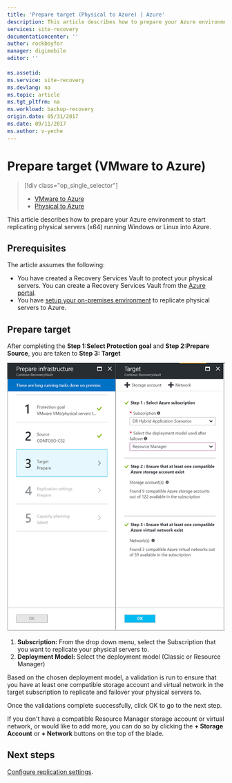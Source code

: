 ```yaml
---
title: 'Prepare target (Physical to Azure) | Azure'
description: This article describes how to prepare your Azure environment to start replicating physical servers running Windows or Linux to Azure.
services: site-recovery
documentationcenter: ''
author: rockboyfor
manager: digimobile
editor: ''

ms.assetid:
ms.service: site-recovery
ms.devlang: na
ms.topic: article
ms.tgt_pltfrm: na
ms.workload: backup-recovery
origin.date: 05/31/2017
ms.date: 09/11/2017
ms.author: v-yeche
---
```


# Prepare target (VMware to Azure)
> [!div class="op_single_selector"]
> * [VMware to Azure](./site-recovery-prepare-target-vmware-to-azure.md)
> * [Physical to Azure](./site-recovery-prepare-target-physical-to-azure.md)

This article describes how to prepare your Azure environment to start replicating physical servers (x64) running Windows or Linux into Azure.

## Prerequisites

The article assumes the following:
- You have created a Recovery Services Vault to protect your physical servers. You can create a Recovery Services Vault from the [Azure portal](http://portal.azure.cn "Azure portal").
- You have [setup your on-premises environment](./site-recovery-set-up-physical-to-azure.md) to replicate physical servers to Azure.

## Prepare target

After completing the **Step 1:Select Protection goal** and **Step 2:Prepare Source**, you are taken to **Step 3: Target**

![Prepare target](./media/site-recovery-prepare-target-physical-to-azure/prepare-target-physical-to-azure.png)

1. **Subscription:** From the drop down menu, select the Subscription that you want to replicate your physical servers to.
2. **Deployment Model:** Select the deployment model (Classic or Resource Manager)

Based on the chosen deployment model, a validation is run to ensure that you have at least one compatible storage account and virtual network in the target subscription to replicate and failover your physical servers to.

Once the validations complete successfully, click OK to go to the next step.

If you don't have a compatible Resource Manager storage account or virtual network, or would like to add more, you can do so by clicking the **+ Storage Account** or **+ Network** buttons on the top of the blade.

## Next steps
[Configure replication settings](./site-recovery-setup-replication-settings-vmware.md).

<!--Update_Description: new articles on prepare target physical to azure in site recovery -->